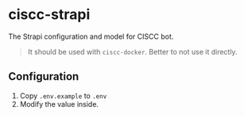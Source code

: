 # ciscc-strapi

The Strapi configuration and model for CISCC bot.

> It should be used with `ciscc-docker`. Better to not use it directly.

## Configuration

1. Copy `.env.example` to `.env`
2. Modify the value inside.


